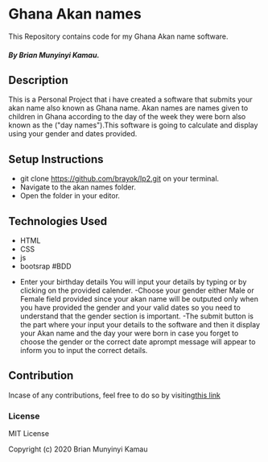 # Ghana Akan names
This Repository contains code for my Ghana Akan name software.
##### By Brian Munyinyi Kamau.
## Description
This is a Personal Project that i have created a software that submits your akan name also known as Ghana name. Akan names are names given to children in Ghana according to the day of the week they were born also known as the ("day names").This software is going to calculate and display using your gender and dates provided.
## Setup Instructions
* git clone https://github.com/brayok/Ip2.git on your terminal.
* Navigate to the akan names folder.
* Open the folder in your editor.
## Technologies Used
* HTML
* CSS
* js
* bootsrap
#BDD
- Enter your birthday details
 You will input your details by typing or by clicking on the provided calender.
 -Choose your gender either Male or Female field provided since your akan name will be outputed only when you have provided the gender and your valid dates so you need to understand that the gender section is important.
 -The submit button is the part where your input your details to the software and then it display your Akan name and the day your were born in case you forget to choose the gender or the correct date aprompt message will appear to inform you to input the correct details.
## Contribution
Incase of any contributions, feel free to do so by visiting[this link](https://github.com/brayok/Ip2.git.)
### License
MIT License

Copyright (c) 2020 Brian Munyinyi Kamau
